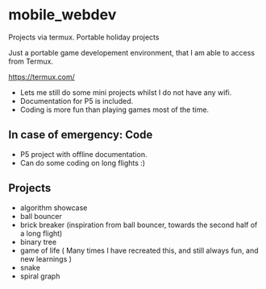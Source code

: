 # mobile_webdev
Projects via termux. Portable holiday projects

Just a portable game developement environment, that I am able to access from Termux.


https://termux.com/

- Lets me still do some mini projects whilst I do not have any wifi.
- Documentation for P5 is included.
- Coding is more fun than playing games most of the time.

## In case of emergency: Code
- P5 project with offline documentation.
- Can do some coding on long flights :)

## Projects
- algorithm showcase
- ball bouncer
- brick breaker (inspiration from ball bouncer, towards the second half of a long flight)
- binary tree
- game of life ( Many times I have recreated this, and still always fun, and new learnings )
- snake
- spiral graph
